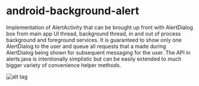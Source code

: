 android-background-alert
========================

Implementation of AlertActivity that can be brought up front with AlertDialog box
from main app UI thread, background thread, in and out of process background and
foreground services. It is guaranteed to show only one AlertDialog to the user
and queue all requests that a made during AlertDialog being shown for subsequent
messaging for the user. The API in alerts.java is intentionally simplistic but
can be easily extended to much bigger variety of convenience helper methods. 

![alt tag](https://raw.githubusercontent.com/leok7v/android-background-alert/master/res/drawable-xxhdpi/alert.png)

